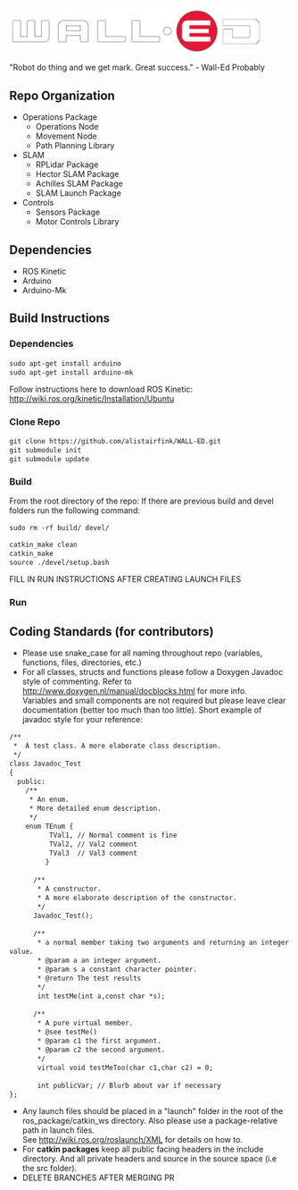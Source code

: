 <p algin="center">
    <img src="./res/wall-ed.png" style="max-width: 90%;">
</p>

"Robot do thing and we get mark. Great success." - Wall-Ed Probably


## Repo Organization
* Operations Package
  * Operations Node
  * Movement Node
  * Path Planning Library
* SLAM
  * RPLidar Package
  * Hector SLAM Package
  * Achilles SLAM Package
  * SLAM Launch Package
* Controls
  * Sensors Package
  * Motor Controls Library

## Dependencies
* ROS Kinetic
* Arduino
* Arduino-Mk

## Build Instructions
### Dependencies
```
sudo apt-get install arduino
sudo apt-get install arduino-mk
```
Follow instructions here to download ROS Kinetic: http://wiki.ros.org/kinetic/Installation/Ubuntu
### Clone Repo
```
git clone https://github.com/alistairfink/WALL-ED.git
git submodule init
git submodule update
```

### Build 
From the root directory of the repo:
If there are previous build and devel folders run the following command:
```
sudo rm -rf build/ devel/
```
```
catkin_make clean
catkin_make
source ./devel/setup.bash
```
FILL IN RUN INSTRUCTIONS AFTER CREATING LAUNCH FILES
### Run

## Coding Standards (for contributors)
* Please use snake_case for all naming throughout repo (variables, functions, files, directories, etc.)
* For all classes, structs and functions please follow a Doxygen Javadoc style of commenting.
   Refer to http://www.doxygen.nl/manual/docblocks.html for more info.  
   Variables and small components are not required but please leave clear documentation (better too much than too little). Short example of javadoc style for your reference:

```
/**
 *  A test class. A more elaborate class description.
 */
class Javadoc_Test
{
  public:
    /**
     * An enum.
     * More detailed enum description.
     */
    enum TEnum {
          TVal1, // Normal comment is fine
          TVal2, // Val2 comment  
          TVal3  // Val3 comment
         }

      /**
       * A constructor.
       * A more elaborate description of the constructor.
       */
      Javadoc_Test();

      /**
       * a normal member taking two arguments and returning an integer value.
       * @param a an integer argument.
       * @param s a constant character pointer.
       * @return The test results
       */
       int testMe(int a,const char *s);

      /**
       * A pure virtual member.
       * @see testMe()
       * @param c1 the first argument.
       * @param c2 the second argument.
       */
       virtual void testMeToo(char c1,char c2) = 0;

       int publicVar; // Blurb about var if necessary
};
```
* Any launch files should be placed in a "launch" folder in the root of the ros_package/catkin_ws directory. Also please use a package-relative path in launch files.  
See http://wiki.ros.org/roslaunch/XML for details on how to.
* For **catkin packages** keep all public facing headers in the include directory. And all private headers and source in the source space (i.e the src folder).
* DELETE BRANCHES AFTER MERGING PR
